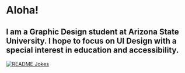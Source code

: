 # Aloha!
## I am a Graphic Design student at Arizona State University. I hope to focus on UI Design with a special interest in education and accessibility.

<a href="https://readme-jokes.vercel.app"><img align="center" src="https://readme-jokes.vercel.app/api" alt="README Jokes"></a>
